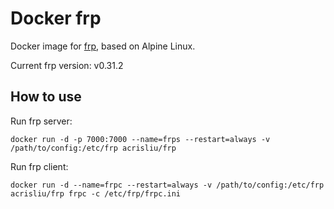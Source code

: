 # Docker frp
Docker image for [frp](https://github.com/fatedier/frp/), based on Alpine Linux.

Current frp version: v0.31.2

## How to use
Run frp server:
```shell
docker run -d -p 7000:7000 --name=frps --restart=always -v /path/to/config:/etc/frp acrisliu/frp
```

Run frp client:
```shell
docker run -d --name=frpc --restart=always -v /path/to/config:/etc/frp acrisliu/frp frpc -c /etc/frp/frpc.ini
```
